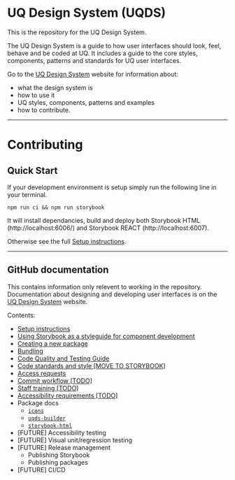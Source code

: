 # UQ Design System (UQDS)

This is the repository for the UQ Design System.

The UQ Design System is a guide to how user interfaces should look, feel, behave and be coded at UQ. It includes a guide to the core styles, components, patterns and standards for UQ user interfaces.

Go to the [UQ Design System](https://design-system.uq.edu.au/) website for information about:

- what the design system is
- how to use it
- UQ styles, components, patterns and examples
- how to contribute.

---

# Contributing

## Quick Start

If your development environment is setup simply run the following line in your terminal.

`npm run ci && npm run storybook`

It will install dependancies, build and deploy both Storybook HTML (http://localhost:6006/) and Storybook REACT (http://localhost:6007).

Otherwise see the full [Setup instructions](./docs/setup-instructions.md).

---

## GitHub documentation

This contains information only relevent to working in the repository. Documentation about designing and developing user interfaces is on the [UQ Design System](https://design-system.uq.edu.au) website.

Contents:

- [Setup instructions](./docs/setup-instructions.md)
- [Using Storybook as a styleguide for component development](./docs/using-storybook.md)
- [Creating a new package](./docs/create-a-package.md)
- [Bundling](./docs/bundling.md)
- [Code Quality and Testing Guide](./docs/testing/testing-linting.md)
- [Code standards and style [MOVE TO STORYBOOK]](./docs/standards/standards.md)
- [Access requests](./docs/access-request.md)
- [Commit workflow [TODO]](./docs/commit-workflow.md)
- [Staff training [TODO]](./docs/training/training.md)
- [Accessibility requirements [TODO]](./docs/accessibility.md)
- Package docs
  - [`icons`](./packages/icon/MAINTENANCE.md)
  - [`uqds-builder`](./packages/uqds-builder#readme)
  - [`storybook-html`](./packages/storybook-html#readme)
- [FUTURE] Accessibility testing
- [FUTURE] Visual unit/regression testing
- [FUTURE] Release management
  - Publishing Storybook
  - Publishing packages
- [FUTURE] CI/CD
